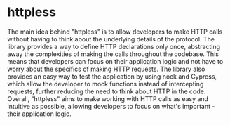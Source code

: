 # httpless

The main idea behind "httpless" is to allow developers to make HTTP calls without having to think about the underlying details of the protocol. The library provides a way to define HTTP declarations only once, abstracting away the complexities of making the calls throughout the codebase. This means that developers can focus on their application logic and not have to worry about the specifics of making HTTP requests. The library also provides an easy way to test the application by using nock and Cypress, which allow the developer to mock functions instead of intercepting requests, further reducing the need to think about HTTP in the code. Overall, "httpless" aims to make working with HTTP calls as easy and intuitive as possible, allowing developers to focus on what's important - their application logic.
